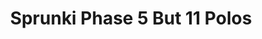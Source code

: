 ---
slug: sprunki-phase-5-but-11-polos-2033
title: Sprunki Phase 5 But 11 Polos
description: "Sprunki Phase 5 But 11 Polos is an exciting online game. Play for free directly in your browser!"
icon: /images/popular_mods/Sprunki Phase 5 But 11 Polos.png
url: https://wowtbc.net/sprunkin/phase5-11slots/index.html
previewImage: /images/popular_mods/Sprunki Phase 5 But 11 Polos.png
type: popular mods

# SEO配置
seo:
  title: "Sprunki Phase 5 But 11 Polos - Play Free Online Game | Fun Browser Games"
  description: "Sprunki Phase 5 But 11 Polos - Play this fun online game for free in your browser. No download required!"
  ogImage: "/images/popular_mods/Sprunki Phase 5 But 11 Polos.png"
  keywords: "sprunki-phase-5-but-11-polos-2033, online game, browser game, free game, popular mods game, play online"

videoUrls:
  - https://www.youtube.com/embed/example1
  - https://www.youtube.com/embed/example2

whyPlay:
  title: "Why Play Sprunki Phase 5 But 11 Polos?"
  items:
    - "Immersive Gameplay: Sprunki Phase 5 But 11 Polos offers an engaging and immersive gaming experience that will keep you entertained for hours"
    - "Challenging Levels: Test your skills with increasingly difficult challenges and obstacles"
    - "Beautiful Graphics: Enjoy stunning visuals and smooth animations that bring the game world to life"
    - "Regular Updates: New content and features are added regularly to keep the game fresh and exciting"
    - "Free to Play: Experience all the fun without spending a penny"
    - "Community Features: Connect with other players, share strategies, and compete for high scores"
    - "Cross-Platform: Play on any device with a web browser, no downloads required"

features:
  title: "Key Features of Sprunki Phase 5 But 11 Polos"
  image: "/images/popular_mods/Sprunki Phase 5 But 11 Polos.png"
  items:
    - "Intuitive Controls: Easy to learn controls make Sprunki Phase 5 But 11 Polos accessible for players of all skill levels"
    - "Multiple Game Modes: Enjoy various gameplay options that provide different challenges and experiences"
    - "Character Customization: Personalize your gaming experience with unique characters and items"
    - "Achievement System: Complete special tasks to earn rewards and recognition"
    - "Leaderboards: Compete with players worldwide and see who can achieve the highest scores"

characteristics:
  title: "Game Characteristics"
  image: "/images/popular_mods/Sprunki Phase 5 But 11 Polos.png"
  items:
    - "Genre: Popular mods game with elements of strategy and skill"
    - "Difficulty: Suitable for both casual gamers and those seeking a challenge"
    - "Play Time: Quick sessions or extended gameplay, depending on your preference"
    - "Art Style: Vibrant and engaging visuals that enhance the gaming experience"
    - "Sound Design: Immersive audio that complements the gameplay perfectly"

info: "Sprunki Phase 5 But 11 Polos is an exciting online game that offers players a unique and engaging gaming experience. With its intuitive controls, stunning visuals, and challenging gameplay, Sprunki Phase 5 But 11 Polos provides hours of entertainment for players of all ages and skill levels. Whether you're looking for a quick gaming session during a break or an extended play session, Sprunki Phase 5 But 11 Polos delivers an immersive experience that will keep you coming back for more. The game features multiple levels of increasing difficulty, ensuring that players are constantly challenged as they progress. With regular updates adding new content and features, Sprunki Phase 5 But 11 Polos remains fresh and exciting, providing endless entertainment options for its growing community of players."

howToPlayIntro: "Welcome to Sprunki Phase 5 But 11 Polos! This guide will walk you through the basics and help you master the game. Whether you're a beginner or looking to improve your skills, these tips and instructions will enhance your gaming experience."

howToPlaySteps:
  - title: "Getting Started"
    description: "Begin your Sprunki Phase 5 But 11 Polos adventure by familiarizing yourself with the controls. Use your keyboard or mouse to navigate through the game interface. The tutorial will guide you through the basic mechanics and help you understand the objectives."
  - title: "Understanding the Objectives"
    description: "In Sprunki Phase 5 But 11 Polos, your main goal is to progress through levels by completing specific objectives. Each level presents unique challenges that require different strategies and approaches."
  - title: "Mastering the Controls"
    description: "Practice using the controls to improve your precision and reaction time. Sprunki Phase 5 But 11 Polos requires quick reflexes and strategic thinking to overcome obstacles and defeat opponents."
  - title: "Utilizing Power-ups"
    description: "Collect power-ups throughout the game to enhance your abilities and overcome difficult challenges. Each power-up offers unique advantages that can be crucial for success."
  - title: "Developing Strategies"
    description: "As you progress in Sprunki Phase 5 But 11 Polos, develop effective strategies for different scenarios. Analyze patterns, anticipate challenges, and adapt your approach to maximize your performance."

faq:
  title: "Frequently Asked Questions about Sprunki Phase 5 But 11 Polos"
  items:
    - question: "Is Sprunki Phase 5 But 11 Polos free to play?"
      answer: "Yes, Sprunki Phase 5 But 11 Polos is completely free to play directly in your web browser. No downloads or purchases are required to enjoy the full game experience."
    - question: "Can I play Sprunki Phase 5 But 11 Polos on mobile devices?"
      answer: "Yes, Sprunki Phase 5 But 11 Polos is optimized for both desktop and mobile play. You can enjoy the game on any device with a web browser and internet connection."
    - question: "Are there any in-game purchases?"
      answer: "While Sprunki Phase 5 But 11 Polos is free to play, there may be optional in-game purchases available for cosmetic items or additional features that don't affect core gameplay."
    - question: "How often is Sprunki Phase 5 But 11 Polos updated?"
      answer: "The developers regularly update Sprunki Phase 5 But 11 Polos with new content, features, and improvements based on player feedback and game performance."
    - question: "Can I play Sprunki Phase 5 But 11 Polos offline?"
      answer: "Currently, Sprunki Phase 5 But 11 Polos requires an internet connection to play as it's a browser-based online game."
    - question: "Is Sprunki Phase 5 But 11 Polos suitable for children?"
      answer: "Yes, Sprunki Phase 5 But 11 Polos is designed to be family-friendly and suitable for players of all ages."
    - question: "How do I report bugs or issues?"
      answer: "If you encounter any problems while playing Sprunki Phase 5 But 11 Polos, you can report them through the game's support page or contact the developers directly through their website."
    - question: "Still Have Questions?"
      answer: "If you have additional questions about Sprunki Phase 5 But 11 Polos that aren't covered in this FAQ, please visit our support center or contact our customer service team for assistance."
---